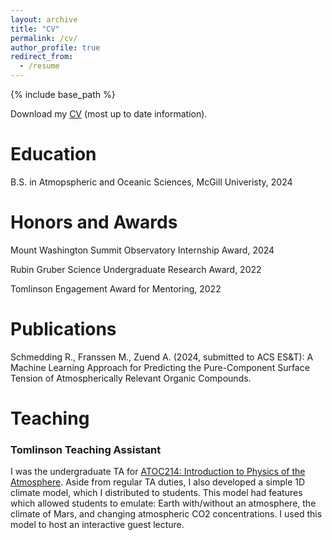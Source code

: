 ```yaml
---
layout: archive
title: "CV"
permalink: /cv/
author_profile: true
redirect_from:
  - /resume
---
```


{% include base_path %}

Download my [CV](/files/CV.pdf) (most up to date information).

Education
======
B.S. in Atmopspheric and Oceanic Sciences, McGill Univeristy, 2024

Honors and Awards
======
Mount Washington Summit Observatory Internship Award, 2024

Rubin Gruber Science Undergraduate Research Award, 2022

Tomlinson Engagement Award for Mentoring, 2022
  
Publications
======

Schmedding R., Franssen M., Zuend A. (2024, submitted to ACS ES&T): A Machine Learning Approach for
Predicting the Pure-Component Surface Tension of Atmospherically Relevant Organic Compounds.

Teaching
======

### Tomlinson Teaching Assistant
I was the undergraduate TA for [ATOC214: Introduction to Physics of the Atmosphere](https://www.mcgill.ca/study/2024-2025/courses/atoc-214). Aside from regular TA duties, I also developed a simple 1D climate model, which I distributed to students. This model had features which allowed students to emulate: Earth with/without an atmosphere, the climate of Mars, and changing atmospheric CO2 concentrations. I used this model to host an interactive guest lecture.

  
